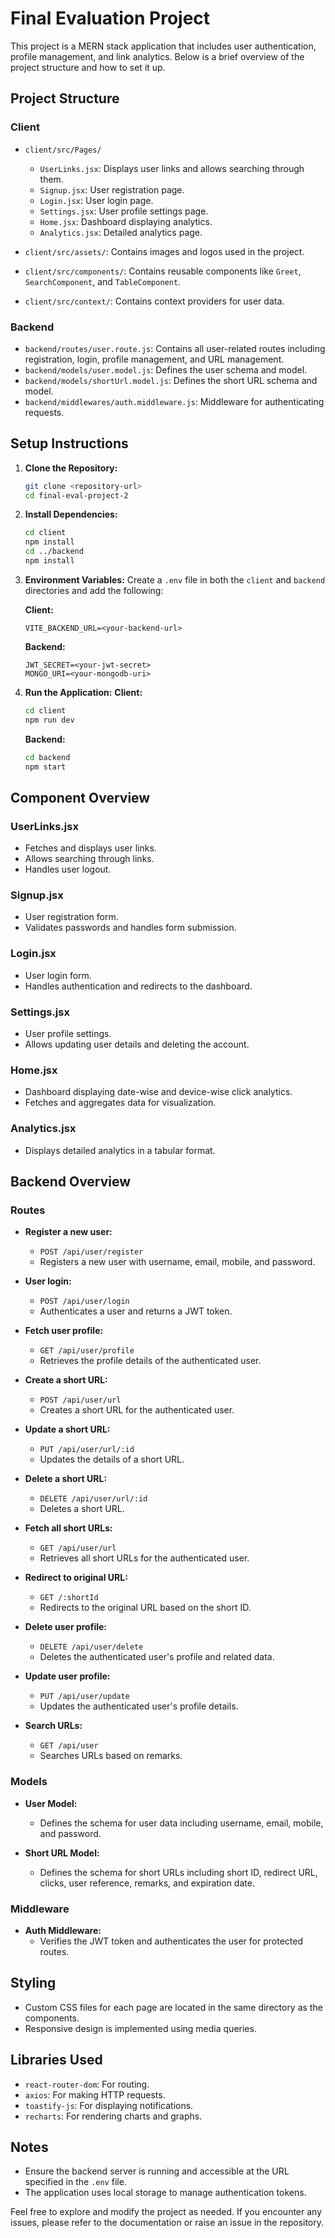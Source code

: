 # Final Evaluation Project

This project is a MERN stack application that includes user authentication, profile management, and link analytics. Below is a brief overview of the project structure and how to set it up.

## Project Structure

### Client

- `client/src/Pages/`

  - `UserLinks.jsx`: Displays user links and allows searching through them.
  - `Signup.jsx`: User registration page.
  - `Login.jsx`: User login page.
  - `Settings.jsx`: User profile settings page.
  - `Home.jsx`: Dashboard displaying analytics.
  - `Analytics.jsx`: Detailed analytics page.

- `client/src/assets/`: Contains images and logos used in the project.
- `client/src/components/`: Contains reusable components like `Greet`, `SearchComponent`, and `TableComponent`.
- `client/src/context/`: Contains context providers for user data.

### Backend

- `backend/routes/user.route.js`: Contains all user-related routes including registration, login, profile management, and URL management.
- `backend/models/user.model.js`: Defines the user schema and model.
- `backend/models/shortUrl.model.js`: Defines the short URL schema and model.
- `backend/middlewares/auth.middleware.js`: Middleware for authenticating requests.

## Setup Instructions

1. **Clone the Repository:**

   ```bash
   git clone <repository-url>
   cd final-eval-project-2
   ```

2. **Install Dependencies:**

   ```bash
   cd client
   npm install
   cd ../backend
   npm install
   ```

3. **Environment Variables:**
   Create a `.env` file in both the `client` and `backend` directories and add the following:

   **Client:**

   ```env
   VITE_BACKEND_URL=<your-backend-url>
   ```

   **Backend:**

   ```env
   JWT_SECRET=<your-jwt-secret>
   MONGO_URI=<your-mongodb-uri>
   ```

4. **Run the Application:**
   **Client:**

   ```bash
   cd client
   npm run dev
   ```

   **Backend:**

   ```bash
   cd backend
   npm start
   ```

## Component Overview

### UserLinks.jsx

- Fetches and displays user links.
- Allows searching through links.
- Handles user logout.

### Signup.jsx

- User registration form.
- Validates passwords and handles form submission.

### Login.jsx

- User login form.
- Handles authentication and redirects to the dashboard.

### Settings.jsx

- User profile settings.
- Allows updating user details and deleting the account.

### Home.jsx

- Dashboard displaying date-wise and device-wise click analytics.
- Fetches and aggregates data for visualization.

### Analytics.jsx

- Displays detailed analytics in a tabular format.

## Backend Overview

### Routes

- **Register a new user:**

  - `POST /api/user/register`
  - Registers a new user with username, email, mobile, and password.

- **User login:**

  - `POST /api/user/login`
  - Authenticates a user and returns a JWT token.

- **Fetch user profile:**

  - `GET /api/user/profile`
  - Retrieves the profile details of the authenticated user.

- **Create a short URL:**

  - `POST /api/user/url`
  - Creates a short URL for the authenticated user.

- **Update a short URL:**

  - `PUT /api/user/url/:id`
  - Updates the details of a short URL.

- **Delete a short URL:**

  - `DELETE /api/user/url/:id`
  - Deletes a short URL.

- **Fetch all short URLs:**

  - `GET /api/user/url`
  - Retrieves all short URLs for the authenticated user.

- **Redirect to original URL:**

  - `GET /:shortId`
  - Redirects to the original URL based on the short ID.

- **Delete user profile:**

  - `DELETE /api/user/delete`
  - Deletes the authenticated user's profile and related data.

- **Update user profile:**

  - `PUT /api/user/update`
  - Updates the authenticated user's profile details.

- **Search URLs:**
  - `GET /api/user`
  - Searches URLs based on remarks.

### Models

- **User Model:**

  - Defines the schema for user data including username, email, mobile, and password.

- **Short URL Model:**
  - Defines the schema for short URLs including short ID, redirect URL, clicks, user reference, remarks, and expiration date.

### Middleware

- **Auth Middleware:**
  - Verifies the JWT token and authenticates the user for protected routes.

## Styling

- Custom CSS files for each page are located in the same directory as the components.
- Responsive design is implemented using media queries.

## Libraries Used

- `react-router-dom`: For routing.
- `axios`: For making HTTP requests.
- `toastify-js`: For displaying notifications.
- `recharts`: For rendering charts and graphs.

## Notes

- Ensure the backend server is running and accessible at the URL specified in the `.env` file.
- The application uses local storage to manage authentication tokens.

Feel free to explore and modify the project as needed. If you encounter any issues, please refer to the documentation or raise an issue in the repository.
